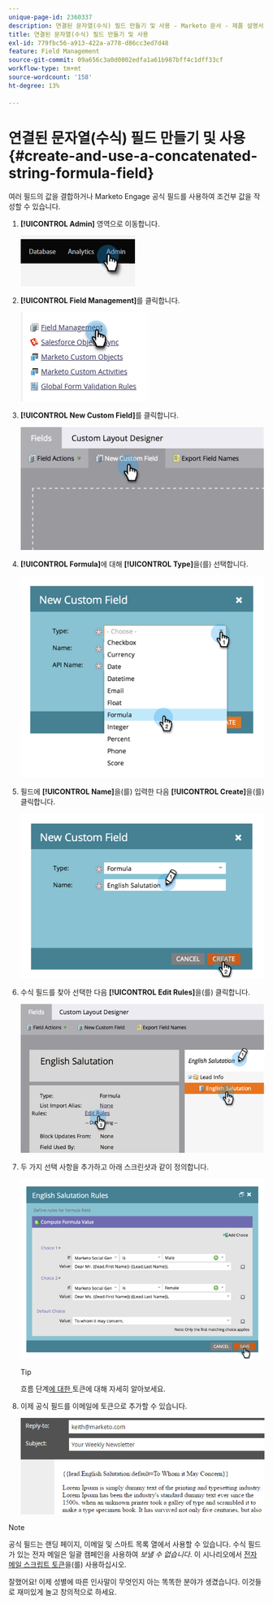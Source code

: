 ```yaml
---
unique-page-id: 2360337
description: 연결된 문자열(수식) 필드 만들기 및 사용 - Marketo 문서 - 제품 설명서
title: 연결된 문자열(수식) 필드 만들기 및 사용
exl-id: 779fbc56-a913-422a-a778-d86cc3ed7d48
feature: Field Management
source-git-commit: 09a656c3a0d0002edfa1a61b987bff4c1dff33cf
workflow-type: tm+mt
source-wordcount: '158'
ht-degree: 13%

---
```


# 연결된 문자열(수식) 필드 만들기 및 사용 {#create-and-use-a-concatenated-string-formula-field}

여러 필드의 값을 결합하거나 Marketo Engage 공식 필드를 사용하여 조건부 값을 작성할 수 있습니다.

1. **[!UICONTROL Admin]** 영역으로 이동합니다.

   ![](assets/create-and-use-a-concatenated-string-formula-field-1.png)

1. **[!UICONTROL Field Management]**&#x200B;를 클릭합니다.

   ![](assets/create-and-use-a-concatenated-string-formula-field-2.png)

1. **[!UICONTROL New Custom Field]**&#x200B;를 클릭합니다.

   ![](assets/create-and-use-a-concatenated-string-formula-field-3.png)

1. **[!UICONTROL Formula]**&#x200B;에 대해 **[!UICONTROL Type]**&#x200B;을(를) 선택합니다.

   ![](assets/create-and-use-a-concatenated-string-formula-field-4.png)

1. 필드에 **[!UICONTROL Name]**&#x200B;을(를) 입력한 다음 **[!UICONTROL Create]**&#x200B;을(를) 클릭합니다.

   ![](assets/create-and-use-a-concatenated-string-formula-field-5.png)

1. 수식 필드를 찾아 선택한 다음 **[!UICONTROL Edit Rules]**&#x200B;을(를) 클릭합니다.

   ![](assets/create-and-use-a-concatenated-string-formula-field-6.png)

1. 두 가지 선택 사항을 추가하고 아래 스크린샷과 같이 정의합니다.

   ![](assets/create-and-use-a-concatenated-string-formula-field-7.png)

   >[!TIP]
   >
   >흐름 단계[에 대한 &#x200B;](/help/marketo/product-docs/core-marketo-concepts/smart-campaigns/flow-actions/use-tokens-in-flow-steps.md)토큰에 대해 자세히 알아보세요.

1. 이제 공식 필드를 이메일에 토큰으로 추가할 수 있습니다.

   ![](assets/create-and-use-a-concatenated-string-formula-field-8.png)

>[!NOTE]
>
>공식 필드는 랜딩 페이지, 이메일 및 스마트 목록 열에서 사용할 수 있습니다. 수식 필드가 있는 전자 메일은 일괄 캠페인을 사용하여 _보낼 수 없습니다_. 이 시나리오에서 [전자 메일 스크립트 토큰](/help/marketo/product-docs/email-marketing/general/using-tokens/create-an-email-script-token.md)을(를) 사용하십시오.

잘했어요! 이제 성별에 따른 인사말이 무엇인지 아는 똑똑한 분야가 생겼습니다. 이것들로 재미있게 놀고 창의적으로 하세요.
